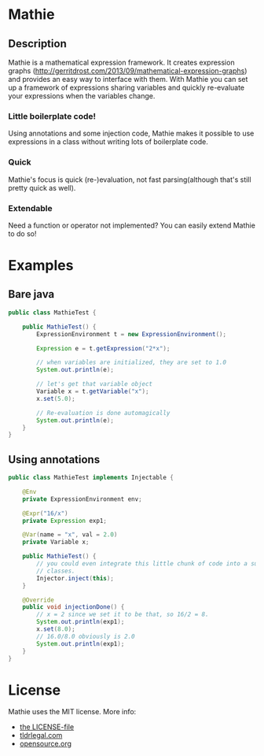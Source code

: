 # Mathie
## Description
Mathie is a mathematical expression framework. It creates expression graphs (http://gerritdrost.com/2013/09/mathematical-expression-graphs) and provides an easy way to interface with them. With Mathie you can set up a framework of expressions sharing variables and quickly re-evaluate your expressions when the variables change.
### Little boilerplate code!
Using annotations and some injection code, Mathie makes it possible to use expressions in a class without writing lots of boilerplate code.
### Quick
Mathie's focus is quick (re-)evaluation, not fast parsing(although that's still pretty quick as well).
### Extendable
Need a function or operator not implemented? You can easily extend Mathie to do so!
# Examples
## Bare java
```java
public class MathieTest {

	public MathieTest() {
		ExpressionEnvironment t = new ExpressionEnvironment();

		Expression e = t.getExpression("2*x");

		// when variables are initialized, they are set to 1.0
		System.out.println(e);

		// let's get that variable object
		Variable x = t.getVariable("x");
		x.set(5.0);

		// Re-evaluation is done automagically
		System.out.println(e);
	}
}
```
## Using annotations
```java
public class MathieTest implements Injectable {

	@Env
	private ExpressionEnvironment env;

	@Expr("16/x")
	private Expression exp1;

	@Var(name = "x", val = 2.0)
	private Variable x;

	public MathieTest() {
		// you could even integrate this little chunk of code into a superclass, but then you can't extend any other
		// classes.
		Injector.inject(this);
	}

	@Override
	public void injectionDone() {
		// x = 2 since we set it to be that, so 16/2 = 8.
		System.out.println(exp1);
		x.set(8.0);
		// 16.0/8.0 obviously is 2.0
		System.out.println(exp1);
	}
}
```

# License
Mathie uses the MIT license. More info: 
* [the LICENSE-file](LICENSE)
* [tldrlegal.com](http://www.tldrlegal.com/license/mit-license)
* [opensource.org](http://www.opensource.org/licenses/mit-license.php)
